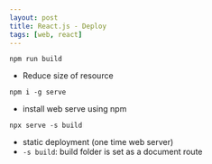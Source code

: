 ```yaml
---
layout: post
title: React.js - Deploy 
tags: [web, react]
---
```


`npm run build`
- Reduce size of resource

`npm i -g serve`
- install web serve using npm

`npx serve -s build`
- static deployment (one time web server)
- `-s build`: build folder is set as a document route 